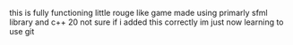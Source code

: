 this is fully functioning little rouge like game made using primarly sfml library and c++ 20
not sure if i added this correctly im just now learning to use git
